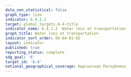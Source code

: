 ```yaml
---
data_non_statistical: false
graph_type: line
indicator: 6.4.1.2
target: global_targets.6-4-title
indicator_name: 6.4.1.2  Water loss at transportation 
graph_title: Water loss at transportation
indicator_sort_order: 06-04-01-02
layout: indicator
published: true
reporting_status: complete
sdg_goal: '6'
target_id: '6.4'
national_geographical_coverage: Кыргызская Республика
---
```

